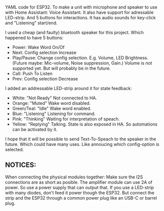 YAML code for ESP32. To make a unit with microphone and speaker to use with Home Assistant: Voice Assistant.
It also have support for adressable LED-strip. And 5 buttons for interactions.
It has audio sounds for key-click and "Listening" start/end.

I used a cheap (and faulty) bluetooth speaker for this project. Which happened to have 5 buttons:
- Power: Wake Word On/Of
- Next: Config selection Increase
- Play/Pause: Change config selection. E.g. Volume, LED Brightness. (Future maybe: Mic-volume, Noise suppression, Gain.) Volume is not supported yet. But will probably be in the future.
- Call: Push To Listen
- Prev: Config selection Decrease

I added an addressable LED-strip around it for state feedback:
- White: "Not Ready" Not connected to HA.
- Orange: "Muted" Wake word disabled.
- Green/Teal: "Idle" Wake word enabled.
- Blue: "Listening" Listening for command.
- Pink: "Thinking" Waiting for interpretation of speach.
- Yellow: "Replying" Talking.
State is also exposed in HA. So automations can be activated by it.

I hope that it will be possible to send Text-To-Speach to the speaker in the future. Which could have many uses. Like annoucing which config-option is selected.

## NOTICES:
When connecting the physical modules together: Make sure the I2S connections are as short as posible.
The amplifier module can use 2A of power. So use a power supply that can output that.
If you use a LED-strip with many diodes, don't feed it power though the ESP32. But connect the strip and the ESP32 through a common power plug like an USB-C or barrel plug.
